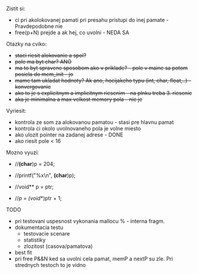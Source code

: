 Zistit si:
* ci pri akolokovanej pamati pri presahu pristupi do inej pamate - Pravdepodobne nie
* free(p+N) prejde a ak hej, co uvolni - NEDA SA

Otazky na cviko:
* ~~staci riesit alokovanie a spol?~~
* ~~pole ma byt char? ANO~~
* ~~ma to byt spravene sposobom ako v priklade? - pole v maine sa potom posiela do mem_init - jo~~
* ~~mame tam ukladat hodnoty? Ak ano, hocijakeho typu (int, char, float,..) - konvergovanie~~
* ~~ako to je s explicitnym a implicitnym riesenim - na plnku treba 3. riesenie~~
* ~~aka je minimalna a max velkost memory pola - nie je~~

Vyriesit:
* kontrola ze som za alokovanou pamatou - stasi pre hlavnu pamat
* kontrola ci okolo uvolnovaneho pola je volne miesto
* ako ulozit pointer na zadanej adrese - DONE
* ako riesit pole < 16

Mozno vyuzi:
*	//**(char**)p = 204;
*	//printf("%x\n", **(char**)p);

*	//void** p = ptr;
*	//*p = (void**)ptr + 1;

TODO
* pri testovani uspesnost vykonania mallocu % - interna fragm.
* dokumentacia testu 
	* testovacie scenare
	* statistiky
	* zlozitost (casova/pamatova)
* best fit
* pri free P&&N ked sa uvolni cela pamat, memP a nextP su zle. Pri strednych testoch to je vidno